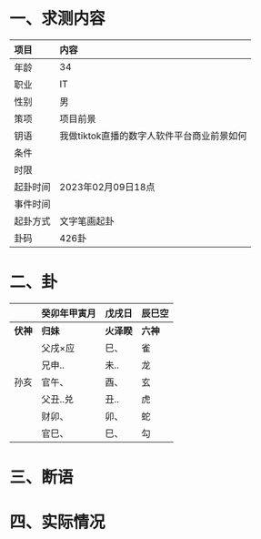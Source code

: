 # 一、求测内容
|项目|内容|
|:-|:-|
|年龄|34|
|职业|IT|
|性别|男|
|策项|项目前景|
|钥语|我做tiktok直播的数字人软件平台商业前景如何|
|条件||
|时限||
|起卦时间|2023年02月09日18点|
|事件时间||
|起卦方式|文字笔画起卦|
|卦码|426卦|

# 二、卦
||癸卯年甲寅月|戊戌日|辰巳空|
|:-|:-|:-|:-|
|**伏神**|**归妹**|**火泽睽**|**六神**|
||父戌×应|巳、|雀|
||兄申..|未..|龙|
|孙亥|官午、|酉、|玄|
||父丑..兑|丑..|虎|
||财卯、|卯、|蛇|
||官巳、|巳、|勾|


# 三、断语

# 四、实际情况